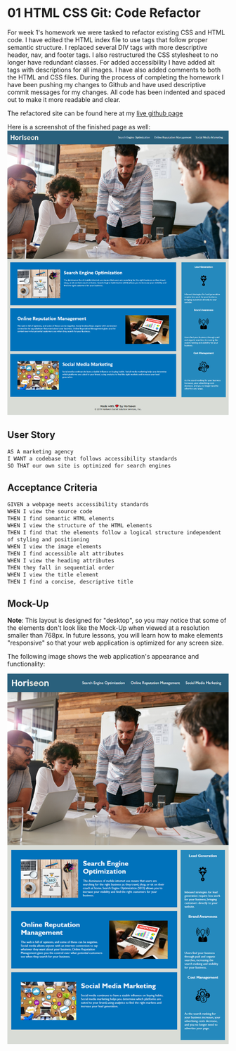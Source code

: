 # 01 HTML CSS Git: Code Refactor

For week 1's homework we were tasked to refactor existing CSS and HTML code. I have edited the HTML index file to use tags that follow proper semantic structure. I replaced several DIV tags with more descriptive header, nav, and footer tags.  I also restructured the CSS stylesheet to no longer have redundant classes. For added accessibility I have added alt tags with descriptions for all images. I have also added comments to both the HTML and CSS files. During the process of completing the homework I have been pushing my changes to Github and have used descriptive commit messages for my changes. All code has been indented and spaced out to make it more readable and clear. 

The refactored site can be found here at my 
[live github page](https://mythosmystery.github.io/homework-1/)

Here is a screenshot of the finished page as well:
![screenshot of refactored page](./assets/images/screenshots/full_page_screenshot.png)


## User Story

```
AS A marketing agency
I WANT a codebase that follows accessibility standards
SO THAT our own site is optimized for search engines
```

## Acceptance Criteria

```
GIVEN a webpage meets accessibility standards
WHEN I view the source code
THEN I find semantic HTML elements
WHEN I view the structure of the HTML elements
THEN I find that the elements follow a logical structure independent of styling and positioning
WHEN I view the image elements
THEN I find accessible alt attributes
WHEN I view the heading attributes
THEN they fall in sequential order
WHEN I view the title element
THEN I find a concise, descriptive title
```

## Mock-Up

**Note**: This layout is designed for "desktop", so you may notice that some of the elements don't look like the Mock-Up when viewed at a resolution smaller than 768px. In future lessons, you will learn how to make elements "responsive" so that your web application is optimized for any screen size.

The following image shows the web application's appearance and functionality:

![code refactor demo](./assets/images/screenshots/01-html-css-git-homework-demo.png)

